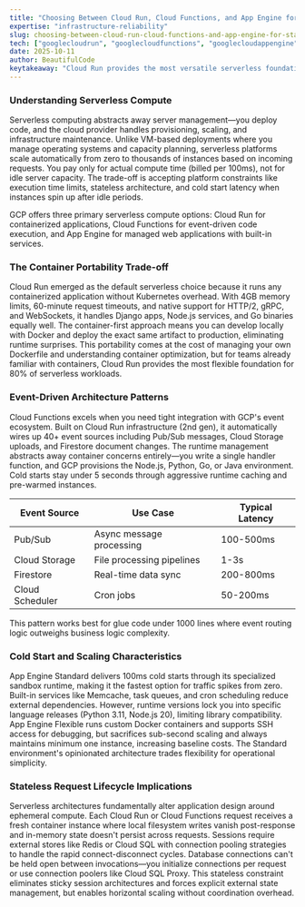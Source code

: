 ```yaml
---
title: "Choosing Between Cloud Run, Cloud Functions, and App Engine for Stateless Workloads"
expertise: "infrastructure-reliability"
slug: choosing-between-cloud-run-cloud-functions-and-app-engine-for-stateless-workloads
tech: ["googlecloudrun", "googlecloudfunctions", "googlecloudappengine"]
date: 2025-10-11
author: BeautifulCode
keytakeaway: "Cloud Run provides the most versatile serverless foundation through container portability, while Cloud Functions optimizes for event-driven glue code, and App Engine Standard delivers the fastest cold starts with managed infrastructure at the cost of runtime flexibility."
---
```


### Understanding Serverless Compute

Serverless computing abstracts away server management—you deploy code, and the cloud provider handles provisioning, scaling, and infrastructure maintenance. Unlike VM-based deployments where you manage operating systems and capacity planning, serverless platforms scale automatically from zero to thousands of instances based on incoming requests. You pay only for actual compute time (billed per 100ms), not for idle server capacity. The trade-off is accepting platform constraints like execution time limits, stateless architecture, and cold start latency when instances spin up after idle periods.

GCP offers three primary serverless compute options: Cloud Run for containerized applications, Cloud Functions for event-driven code execution, and App Engine for managed web applications with built-in services.

### The Container Portability Trade-off

Cloud Run emerged as the default serverless choice because it runs any containerized application without Kubernetes overhead. With 4GB memory limits, 60-minute request timeouts, and native support for HTTP/2, gRPC, and WebSockets, it handles Django apps, Node.js services, and Go binaries equally well. The container-first approach means you can develop locally with Docker and deploy the exact same artifact to production, eliminating runtime surprises. This portability comes at the cost of managing your own Dockerfile and understanding container optimization, but for teams already familiar with containers, Cloud Run provides the most flexible foundation for 80% of serverless workloads.

### Event-Driven Architecture Patterns

Cloud Functions excels when you need tight integration with GCP's event ecosystem. Built on Cloud Run infrastructure (2nd gen), it automatically wires up 40+ event sources including Pub/Sub messages, Cloud Storage uploads, and Firestore document changes. The runtime management abstracts away container concerns entirely—you write a single handler function, and GCP provisions the Node.js, Python, Go, or Java environment. Cold starts stay under 5 seconds through aggressive runtime caching and pre-warmed instances.

| Event Source | Use Case | Typical Latency |
|--------------|----------|-----------------|
| Pub/Sub | Async message processing | 100-500ms |
| Cloud Storage | File processing pipelines | 1-3s |
| Firestore | Real-time data sync | 200-800ms |
| Cloud Scheduler | Cron jobs | 50-200ms |

This pattern works best for glue code under 1000 lines where event routing logic outweighs business logic complexity.

### Cold Start and Scaling Characteristics

App Engine Standard delivers 100ms cold starts through its specialized sandbox runtime, making it the fastest option for traffic spikes from zero. Built-in services like Memcache, task queues, and cron scheduling reduce external dependencies. However, runtime versions lock you into specific language releases (Python 3.11, Node.js 20), limiting library compatibility. App Engine Flexible runs custom Docker containers and supports SSH access for debugging, but sacrifices sub-second scaling and always maintains minimum one instance, increasing baseline costs. The Standard environment's opinionated architecture trades flexibility for operational simplicity.

### Stateless Request Lifecycle Implications

Serverless architectures fundamentally alter application design around ephemeral compute. Each Cloud Run or Cloud Functions request receives a fresh container instance where local filesystem writes vanish post-response and in-memory state doesn't persist across requests. Sessions require external stores like Redis or Cloud SQL with connection pooling strategies to handle the rapid connect-disconnect cycles. Database connections can't be held open between invocations—you initialize connections per request or use connection poolers like Cloud SQL Proxy. This stateless constraint eliminates sticky session architectures and forces explicit external state management, but enables horizontal scaling without coordination overhead.
